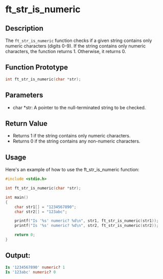# ft_str_is_numeric

## Description

The `ft_str_is_numeric` function checks if a given string contains only numeric characters (digits 0-9). If the string contains only numeric characters, the function returns 1. Otherwise, it returns 0.

## Function Prototype

```c
int	ft_str_is_numeric(char *str);
```

## Parameters
- char *str: A pointer to the null-terminated string to be checked.

## Return Value
- Returns 1 if the string contains only numeric characters.
- Returns 0 if the string contains any non-numeric characters.

## Usage

Here's an example of how to use the ft_str_is_numeric function:

```c
#include <stdio.h>

int	ft_str_is_numeric(char *str);

int main()
{
    char str1[] = "1234567890";
    char str2[] = "123abc";

    printf("Is '%s' numeric? %d\n", str1, ft_str_is_numeric(str1));
    printf("Is '%s' numeric? %d\n", str2, ft_str_is_numeric(str2));

    return 0;
}
```

## Output:
```sql
Is '1234567890' numeric? 1
Is '123abc' numeric? 0
```